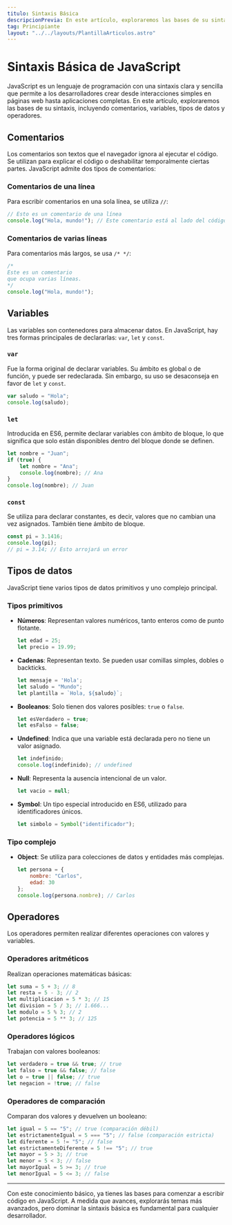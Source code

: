 ```yaml
---
titulo: Sintaxis Básica 
descripcionPrevia: En este artículo, exploraremos las bases de su sintaxis, incluyendo comentarios, variables, tipos de datos y operadores.
tag: Principiante
layout: "../../layouts/PlantillaArticulos.astro"
---
```

# Sintaxis Básica de JavaScript

JavaScript es un lenguaje de programación con una sintaxis clara y sencilla que permite a los desarrolladores crear desde interacciones simples en páginas web hasta aplicaciones completas. En este artículo, exploraremos las bases de su sintaxis, incluyendo comentarios, variables, tipos de datos y operadores.

## Comentarios
Los comentarios son textos que el navegador ignora al ejecutar el código. Se utilizan para explicar el código o deshabilitar temporalmente ciertas partes. JavaScript admite dos tipos de comentarios:

### Comentarios de una línea
Para escribir comentarios en una sola línea, se utiliza `//`:
```javascript
// Esto es un comentario de una línea
console.log("Hola, mundo!"); // Este comentario está al lado del código
```

### Comentarios de varias líneas
Para comentarios más largos, se usa `/* */`:
```javascript
/*
Este es un comentario
que ocupa varias líneas.
*/
console.log("Hola, mundo!");
```

## Variables
Las variables son contenedores para almacenar datos. En JavaScript, hay tres formas principales de declararlas: `var`, `let` y `const`.

### `var`
Fue la forma original de declarar variables. Su ámbito es global o de función, y puede ser redeclarada. Sin embargo, su uso se desaconseja en favor de `let` y `const`.
```javascript
var saludo = "Hola";
console.log(saludo);
```

### `let`
Introducida en ES6, permite declarar variables con ámbito de bloque, lo que significa que solo están disponibles dentro del bloque donde se definen.
```javascript
let nombre = "Juan";
if (true) {
    let nombre = "Ana";
    console.log(nombre); // Ana
}
console.log(nombre); // Juan
```

### `const`
Se utiliza para declarar constantes, es decir, valores que no cambian una vez asignados. También tiene ámbito de bloque.
```javascript
const pi = 3.1416;
console.log(pi);
// pi = 3.14; // Esto arrojará un error
```

## Tipos de datos
JavaScript tiene varios tipos de datos primitivos y uno complejo principal.

### Tipos primitivos

- **Números**: Representan valores numéricos, tanto enteros como de punto flotante.
  ```javascript
  let edad = 25;
  let precio = 19.99;
  ```

- **Cadenas**: Representan texto. Se pueden usar comillas simples, dobles o backticks.
  ```javascript
  let mensaje = 'Hola';
  let saludo = "Mundo";
  let plantilla = `Hola, ${saludo}`;
  ```

- **Booleanos**: Solo tienen dos valores posibles: `true` o `false`.
  ```javascript
  let esVerdadero = true;
  let esFalso = false;
  ```

- **Undefined**: Indica que una variable está declarada pero no tiene un valor asignado.
  ```javascript
  let indefinido;
  console.log(indefinido); // undefined
  ```

- **Null**: Representa la ausencia intencional de un valor.
  ```javascript
  let vacio = null;
  ```

- **Symbol**: Un tipo especial introducido en ES6, utilizado para identificadores únicos.
  ```javascript
  let simbolo = Symbol("identificador");
  ```

### Tipo complejo
- **Object**: Se utiliza para colecciones de datos y entidades más complejas.
  ```javascript
  let persona = {
      nombre: "Carlos",
      edad: 30
  };
  console.log(persona.nombre); // Carlos
  ```

## Operadores
Los operadores permiten realizar diferentes operaciones con valores y variables.

### Operadores aritméticos
Realizan operaciones matemáticas básicas:
```javascript
let suma = 5 + 3; // 8
let resta = 5 - 3; // 2
let multiplicacion = 5 * 3; // 15
let division = 5 / 3; // 1.666...
let modulo = 5 % 3; // 2
let potencia = 5 ** 3; // 125
```

### Operadores lógicos
Trabajan con valores booleanos:
```javascript
let verdadero = true && true; // true
let falso = true && false; // false
let o = true || false; // true
let negacion = !true; // false
```

### Operadores de comparación
Comparan dos valores y devuelven un booleano:
```javascript
let igual = 5 == "5"; // true (comparación débil)
let estrictamenteIgual = 5 === "5"; // false (comparación estricta)
let diferente = 5 != "5"; // false
let estrictamenteDiferente = 5 !== "5"; // true
let mayor = 5 > 3; // true
let menor = 5 < 3; // false
let mayorIgual = 5 >= 3; // true
let menorIgual = 5 <= 3; // false
```

---

Con este conocimiento básico, ya tienes las bases para comenzar a escribir código en JavaScript. A medida que avances, explorarás temas más avanzados, pero dominar la sintaxis básica es fundamental para cualquier desarrollador.

